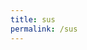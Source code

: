 ```yaml
---
title: sus
permalink: /sus
---
```

<iframe width=100% height="400" seamless frameborder="0'src=”https://www.ilightsingapore.gov.sg/SUSTAINABILITY/PLEDGE”></iframe>
